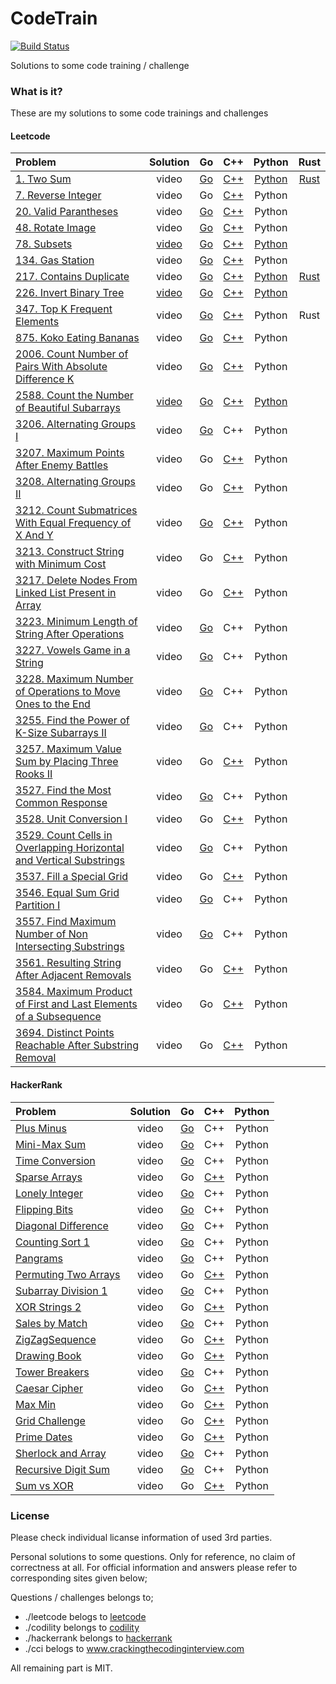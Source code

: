 # CodeTrain
[![Build Status](https://travis-ci.org/sifaserdarozen/CodeTrain.png)](https://travis-ci.org/sifaserdarozen/CodeTrain)

Solutions to some code training / challenge

### What is it?
These are my solutions to some code trainings and challenges

#### Leetcode
| Problem | Solution | Go | C++ | Python | Rust | 
| :----------------------------- |:---------------:| :---------------:| :---------------: | :---------------: | :---------------: | 
| [1. Two Sum](https://leetcode.com/problems/two-sum/description/)    | video | [Go](https://github.com/sifaserdarozen/CodeTrain/blob/master/leetcode/0001-TwoSum/solution.go) | [C++](https://github.com/sifaserdarozen/CodeTrain/blob/master/leetcode/0001-TwoSum/solution.cpp) | [Python](https://github.com/sifaserdarozen/CodeTrain/blob/master/leetcode/0001-TwoSum/solution.py) | [Rust](https://github.com/sifaserdarozen/CodeTrain/blob/master/leetcode/0001-TwoSum/solution.rs)
| [7. Reverse Integer](https://leetcode.com/problems/reverse-integer/description/)    | video | Go | [C++](https://github.com/sifaserdarozen/CodeTrain/blob/master/leetcode/0007-ReverseInteger/solution.cpp) | Python | 
| [20. Valid Parantheses](https://leetcode.com/problems/valid-parentheses/description/)    | video | [Go](https://github.com/sifaserdarozen/CodeTrain/blob/master/leetcode/0020-ValidParantheses/solution.go) | [C++](https://github.com/sifaserdarozen/CodeTrain/blob/master/leetcode/0020-ValidParantheses/solution.cpp) | Python |
| [48. Rotate Image](https://leetcode.com/problems/rotate-image/description/)    | video | [Go](https://github.com/sifaserdarozen/CodeTrain/blob/master/leetcode/0048-RotateImage/solution.go) | [C++](https://github.com/sifaserdarozen/CodeTrain/blob/master/leetcode/0048-RotateImage/solution.cpp) | Python | 
| [78. Subsets](https://leetcode.com/problems/subsets/description/)    | [video](https://youtu.be/QbKBaZn3rrU) | [Go](https://github.com/sifaserdarozen/CodeTrain/blob/master/leetcode/0078-Subsets/solution.go) | [C++](https://github.com/sifaserdarozen/CodeTrain/blob/master/leetcode/0078-Subsets/solution.cpp) | [Python](https://github.com/sifaserdarozen/CodeTrain/blob/master/leetcode/0078-Subsets/solution.py) | 
| [134. Gas Station](https://leetcode.com/problems/gas-station/description/)    | video | [Go](https://github.com/sifaserdarozen/CodeTrain/blob/master/leetcode/0134-GasStation/solution.go) | [C++](https://github.com/sifaserdarozen/CodeTrain/blob/master/leetcode/0134-GasStation/solution.cpp) | Python | 
| [217. Contains Duplicate](https://leetcode.com/problems/contains-duplicate/description/)    | video | [Go](https://github.com/sifaserdarozen/CodeTrain/blob/master/leetcode/0217-ContainsDublicate/solution.go) | [C++](https://github.com/sifaserdarozen/CodeTrain/blob/master/leetcode/0217-ContainsDublicate/solution.cpp) | [Python](https://github.com/sifaserdarozen/CodeTrain/blob/master/leetcode/0217-ContainsDublicate/solution.py) | [Rust](https://github.com/sifaserdarozen/CodeTrain/blob/master/leetcode/0217-ContainsDublicate/solution.rs) |
| [226. Invert Binary Tree](https://leetcode.com/problems/invert-binary-tree/description/)    | [video](https://youtu.be/AgkI2wtOzqg) | [Go](https://github.com/sifaserdarozen/CodeTrain/blob/master/leetcode/0226-InvertBinaryTree/solution.go) | [C++](https://github.com/sifaserdarozen/CodeTrain/blob/master/leetcode/0226-InvertBinaryTree/solution.cpp) | [Python](https://github.com/sifaserdarozen/CodeTrain/blob/master/leetcode/0226-InvertBinaryTree/solution.py) |
| [347. Top K Frequent Elements](https://leetcode.com/problems/top-k-frequent-elements/description/)    | video | [Go](https://github.com/sifaserdarozen/CodeTrain/blob/master/leetcode/0347-TopKFrequentElements/solution.go) | [C++](https://github.com/sifaserdarozen/CodeTrain/blob/master/leetcode/0347-TopKFrequentElements/solution.cpp) | Python | Rust |
| [875. Koko Eating Bananas](https://leetcode.com/problems/koko-eating-bananas/description)    | video | [Go](https://github.com/sifaserdarozen/CodeTrain/blob/master/leetcode/0875-KokoEatingBananas/solution.go) | [C++](https://github.com/sifaserdarozen/CodeTrain/blob/master/leetcode/0875-KokoEatingBananas/solution.cpp) | Python | 
| [2006. Count Number of Pairs With Absolute Difference K](https://leetcode.com/problems/count-number-of-pairs-with-absolute-difference-k/description)    | video | [Go](https://github.com/sifaserdarozen/CodeTrain/blob/master/leetcode/2006-CountNumberOfPairsWithAbsoluteDifferenceK/solution.go) | [C++](https://github.com/sifaserdarozen/CodeTrain/blob/master/leetcode/2006-CountNumberOfPairsWithAbsoluteDifferenceK/solution.cpp) | Python | 
| [2588. Count the Number of Beautiful Subarrays](https://leetcode.com/problems/count-the-number-of-beautiful-subarrays/description/)  | [video](https://youtu.be/XBd9SNdaHmc) | [Go](https://github.com/sifaserdarozen/CodeTrain/blob/master/leetcode/2588-CountTheNumberOfBeautifulSubarrays/solution.go) | [C++](https://github.com/sifaserdarozen/CodeTrain/blob/master/leetcode/2588-CountTheNumberOfBeautifulSubarrays/solution.cpp) | [Python](https://github.com/sifaserdarozen/CodeTrain/blob/master/leetcode/2588-CountTheNumberOfBeautifulSubarrays/solution.py) |
| [3206. Alternating Groups I](https://leetcode.com/problems/alternating-groups-i/)    | video | [Go](https://github.com/sifaserdarozen/CodeTrain/blob/master/leetcode/3206-AlternatingGroupsI/solution.go) | C++ | Python |
| [3207. Maximum Points After Enemy Battles](https://leetcode.com/problems/maximum-points-after-enemy-battles/description/)    | video | Go | [C++](https://github.com/sifaserdarozen/CodeTrain/leetcode/3207-MaximumPointsAfterEnemyBattles/solution.cpp) | Python |
| [3208. Alternating Groups II](https://leetcode.com/problems/alternating-groups-ii/description/)    | video | Go | [C++](https://github.com/sifaserdarozen/CodeTrain/leetcode/3208-AlternatingGroupsII/solution.cpp) | Python |
| [3212. Count Submatrices With Equal Frequency of X And Y](https://leetcode.com/problems/count-submatrices-with-equal-frequency-of-x-and-y/)    | video | [Go](https://github.com/sifaserdarozen/CodeTrain/blob/master/leetcode/3212-CountSubmatricesWithEqualFrequencyOfXAndY/solution.go) | [C++](https://github.com/sifaserdarozen/CodeTrain/blob/master/leetcode/3212-CountSubmatricesWithEqualFrequencyOfXAndY/solution.cpp) | Python |
| [3213. Construct String with Minimum Cost](https://leetcode.com/problems/construct-string-with-minimum-cost/description/)    | video | Go | [C++](https://github.com/sifaserdarozen/CodeTrain/blob/master/leetcode/3213-ConstructStringWithMinimumCost/solution.cpp) | Python |
| [3217. Delete Nodes From Linked List Present in Array](https://leetcode.com/problems/delete-nodes-from-linked-list-present-in-array/description/)    | video | Go | [C++](https://github.com/sifaserdarozen/CodeTrain/blob/master/leetcode/3217-DeleteNodesFromLinkedListPresentInArray/solution.cpp) | Python |
| [3223. Minimum Length of String After Operations](https://leetcode.com/problems/minimum-length-of-string-after-operations/description/)    | video | [Go](https://github.com/sifaserdarozen/CodeTrain/blob/master/leetcode/3223-MinimumLengthOfStringAfterOperations/solution.go) | C++ | Python |
| [3227. Vowels Game in a String](https://leetcode.com/problems/vowels-game-in-a-string/description/)    | video | [Go](https://github.com/sifaserdarozen/CodeTrain/blob/master/leetcode/3227-VowelsGameInAString/solution.go) | C++ | Python |
| [3228. Maximum Number of Operations to Move Ones to the End](https://leetcode.com/problems/maximum-number-of-operations-to-move-ones-to-the-end/description/)    | video | [Go](https://github.com/sifaserdarozen/CodeTrain/blob/master/leetcode/3228-MaximumNumberOfOperationsToMoveOnesToTheEnd/solution.go) | C++ | Python |
| [3255. Find the Power of K-Size Subarrays II](https://leetcode.com/problems/find-the-power-of-k-size-subarrays-ii/description/)    | video | [Go](https://github.com/sifaserdarozen/CodeTrain/blob/master/leetcode/3255-FindThePowerOfKSizeSubarraysII/solution.go) | C++ | Python |
| [3257. Maximum Value Sum by Placing Three Rooks II](https://leetcode.com/problems/maximum-value-sum-by-placing-three-rooks-ii/description/)    | video | Go | [C++](https://github.com/sifaserdarozen/CodeTrain/blob/master/leetcode/3257-MaximumValueSumByPlacingThreeRooksII/solution.cpp) | Python |
| [3527. Find the Most Common Response](https://leetcode.com/problems/find-the-most-common-response/description)    | video | [Go](https://github.com/sifaserdarozen/CodeTrain/blob/master/leetcode/3527.FindTheMostCommonResponse/solution.go) | C++ | Python |
| [3528. Unit Conversion I](https://leetcode.com/problems/unit-conversion-i/description/)    | video | Go | [C++](https://github.com/sifaserdarozen/CodeTrain/blob/master/leetcode/3528-UnitConversionI/solution.cpp) | Python |
| [3529. Count Cells in Overlapping Horizontal and Vertical Substrings](https://leetcode.com/problems/count-cells-in-overlapping-horizontal-and-vertical-substrings/description/)    | video | [Go](https://github.com/sifaserdarozen/CodeTrain/blob/master/leetcode/3529-CountCellsInOverlappingHorizontalAndVerticalSubstrings/solution.go) | C++ | Python |
| [3537. Fill a Special Grid](https://leetcode.com/problems/fill-a-special-grid/)    | video | Go | [C++](https://github.com/sifaserdarozen/CodeTrain/blob/master/leetcode/3537-FillaSpecialGrid/solution.cpp) | Python |
| [3546. Equal Sum Grid Partition I](https://leetcode.com/problems/equal-sum-grid-partition-i/description/)    | video | [Go](https://github.com/sifaserdarozen/CodeTrain/blob/master/leetcode/3546-EqualSumGridPartitionI/solution.go) | C++ | Python |
| [3557. Find Maximum Number of Non Intersecting Substrings](https://leetcode.com/problems/find-maximum-number-of-non-intersecting-substrings/description/)    | video | [Go](https://github.com/sifaserdarozen/CodeTrain/blob/master/leetcode/3557-FindMaximumNumberOfNonIntersectingSubstrings/solution.go) | C++ | Python |
| [3561. Resulting String After Adjacent Removals](https://leetcode.com/problems/resulting-string-after-adjacent-removals/description/)    | video | Go | [C++](https://github.com/sifaserdarozen/CodeTrain/blob/master/leetcode/3561-ResultingStringAfterAdjacentRemovals/solution.cpp) | Python |
| [3584. Maximum Product of First and Last Elements of a Subsequence](https://leetcode.com/problems/maximum-product-of-first-and-last-elements-of-a-subsequence/description/)    | video | Go | [C++](https://github.com/sifaserdarozen/CodeTrain/blob/master/leetcode/3584-MaximumProductOfFirstAndLastElementsOfaSubsequence/solution.cpp) | Python | 
| [3694. Distinct Points Reachable After Substring Removal](https://leetcode.com/problems/distinct-points-reachable-after-substring-removal/description/)    | video | Go | [C++](https://github.com/sifaserdarozen/CodeTrain/blob/master/leetcode/3694-DistinctPointsReachableAfterSubstringRemoval/solution.cpp) | Python |


#### HackerRank
| Problem | Solution | Go | C++ | Python |
| :----------------------------- |:---------------:| :---------------:| :---------------: | :---------------: |
| [Plus Minus](https://www.hackerrank.com/challenges/one-month-preparation-kit-plus-minus/problem)    | video | [Go](https://github.com/sifaserdarozen/CodeTrain/blob/master/hackerrank/PlusMinus/solution.go) | C++ | Python |
| [Mini-Max Sum](https://www.hackerrank.com/challenges/one-month-preparation-kit-mini-max-sum/problem)    | video | [Go](https://github.com/sifaserdarozen/CodeTrain/blob/master/hackerrank/MinMaxSum/solution.go) | C++ | Python |
| [Time Conversion](https://www.hackerrank.com/challenges/one-month-preparation-kit-time-conversion/problem)    | video | [Go](https://github.com/sifaserdarozen/CodeTrain/blob/master/hackerrank/TimeConversion/solution.go) | C++ | Python | 
| [Sparse Arrays](https://www.hackerrank.com/challenges/one-month-preparation-kit-sparse-arrays/problem)    | video | Go | [C++](https://github.com/sifaserdarozen/CodeTrain/blob/master/hackerrank/SparseArrays/solution.cpp) | Python | 
| [Lonely Integer](https://www.hackerrank.com/challenges/one-month-preparation-kit-lonely-integer/problem)    | video | [Go](https://github.com/sifaserdarozen/CodeTrain/blob/master/hackerrank/LonelyInteger/solution.go) | C++ | Python | 
| [Flipping Bits](https://www.hackerrank.com/challenges/one-month-preparation-kit-flipping-bits/problem)    | video | [Go](https://github.com/sifaserdarozen/CodeTrain/blob/master/hackerrank/FlippingBits/solution.go) | C++ | Python | 
| [Diagonal Difference](https://www.hackerrank.com/challenges/one-month-preparation-kit-diagonal-difference/problem)    | video | [Go](https://github.com/sifaserdarozen/CodeTrain/blob/master/hackerrank/DiagonalDifference/solution.go) | C++ | Python | 
| [Counting Sort 1](https://www.hackerrank.com/challenges/one-month-preparation-kit-countingsort1/problem)    | video | [Go](https://github.com/sifaserdarozen/CodeTrain/blob/master/hackerrank/CountingSortI/solution.go) | C++ | Python | 
| [Pangrams](https://www.hackerrank.com/challenges/one-month-preparation-kit-pangrams/problem)    | video | [Go](https://github.com/sifaserdarozen/CodeTrain/blob/master/hackerrank/Pangrams/solution.go) | C++ | Python | 
| [Permuting Two Arrays](https://www.hackerrank.com/challenges/one-month-preparation-kit-two-arrays/problem)    | video | Go | [C++](https://github.com/sifaserdarozen/CodeTrain/blob/master/hackerrank/PermutingTwoArrays/solution.cpp) | Python | 
| [Subarray Division 1](https://www.hackerrank.com/challenges/one-month-preparation-kit-the-birthday-bar/problem)    | video | [Go](https://github.com/sifaserdarozen/CodeTrain/blob/master/hackerrank/SubarrayDivisionI/solution.go) | C++ | Python | 
| [XOR Strings 2](https://www.hackerrank.com/challenges/one-month-preparation-kit-strings-xor/problem)    | video | Go | [C++](https://github.com/sifaserdarozen/CodeTrain/blob/master/hackerrank/XORStringsII/solution.cpp) | Python | 
| [Sales by Match](https://www.hackerrank.com/challenges/one-month-preparation-kit-sock-merchant/problem)    | video | [Go](https://github.com/sifaserdarozen/CodeTrain/blob/master/hackerrank/SalesByMatch/solution.go) | C++ | Python | 
| [ZigZagSequence](https://www.hackerrank.com/challenges/one-month-preparation-kit-zig-zag-sequence/problem)    | video | Go | [C++](https://github.com/sifaserdarozen/CodeTrain/blob/master/hackerrank/ZigZagSequence/solution.cpp) | Python | 
| [Drawing Book](https://www.hackerrank.com/challenges/one-month-preparation-kit-drawing-book/problem)    | video | Go | [C++](https://github.com/sifaserdarozen/CodeTrain/blob/master/hackerrank/DrawingBook/solution.go) | Python | 
| [Tower Breakers](https://www.hackerrank.com/challenges/one-month-preparation-kit-tower-breakers-1/problem)    | video | [Go](https://github.com/sifaserdarozen/CodeTrain/blob/master/hackerrank/TowerBreakers/solution.go) | C++ | Python | 
| [Caesar Cipher](https://www.hackerrank.com/challenges/one-month-preparation-kit-caesar-cipher-1/problem)    | video | Go | [C++](https://github.com/sifaserdarozen/CodeTrain/blob/master/hackerrank/CaesarCipher/solution.cppp) | Python | 
| [Max Min](https://www.hackerrank.com/challenges/one-month-preparation-kit-angry-children/problem)    | video | Go | [C++](https://github.com/sifaserdarozen/CodeTrain/blob/master/hackerrank/MaxMin/solution.cpp) | Python | 
| [Grid Challenge](https://www.hackerrank.com/challenges/one-month-preparation-kit-grid-challenge/problem)    | video | Go | [C++](https://github.com/sifaserdarozen/CodeTrain/blob/master/hackerrank/GridChallenge/solution.cpp) | Python | 
| [Prime Dates](https://www.hackerrank.com/challenges/one-month-preparation-kit-prime-date/problem)    | video | Go | [C++](https://github.com/sifaserdarozen/CodeTrain/blob/master/hackerrank/PrimeDates/solution.cpp) | Python | 
| [Sherlock and Array](https://www.hackerrank.com/challenges/one-month-preparation-kit-sherlock-and-array/problem)    | video | [Go](https://github.com/sifaserdarozen/CodeTrain/blob/master/hackerrank/SherlockAndArray/solution.go) | C++ | Python | 
| [Recursive Digit Sum](https://www.hackerrank.com/challenges/one-month-preparation-kit-recursive-digit-sum/problem)    | video | [Go](https://github.com/sifaserdarozen/CodeTrain/blob/master/hackerrank/RecursiveDigitSum/solution.go) | C++ | Python | 
| [Sum vs XOR](https://www.hackerrank.com/challenges/one-month-preparation-kit-sum-vs-xor/problem)    | video | Go | [C++](https://github.com/sifaserdarozen/CodeTrain/blob/master/hackerrank/SumVsXOR/solution.cpp) | Python | 


### License
Please check individual licanse information of used 3rd parties.

Personal solutions to some questions. Only for reference, no claim of correctness at all.
For official information and answers please refer to corresponding sites given below;

Questions / challenges belongs to;
* ./leetcode belogs to [leetcode](www.leetcode.com)
* ./codility belongs to [codility](www.codility.com)
* ./hackerrank belongs to [hackerrank](www.hackerrank.com)
* ./cci belogs to www.crackingthecodinginterview.com

All remaining part is MIT.

